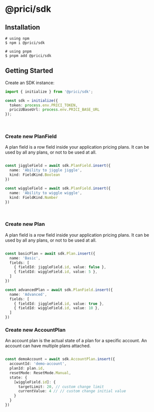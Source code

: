 # @prici/sdk

## Installation
```shell
# using npm
$ npm i @prici/sdk

# using pnpm
$ pnpm add @prici/sdk
```

## Getting Started

Create an SDK instance:

```typescript
import { initialize } from '@prici/sdk';

const sdk = initialize({
  token: process.env.PRICI_TOKEN,
  priciUBaseUrl: process.env.PRICI_BASE_URL
});
```
<br>

### Create new PlanField

A plan field is a row field inside your application pricing plans.
It can be used by all any plans, or not to be used at all.

```typescript

const jiggleField = await sdk.PlanField.insert({
  name: 'Ability to jiggle jiggle',
  kind: FieldKind.Boolean
})

const wiggleField = await sdk.PlanField.insert({
  name: 'Ability to wiggle wiggle',
  kind: FieldKind.Number
})
```
<br>

### Create new Plan

A plan field is a row field inside your application pricing plans.
It can be used by all any plans, or not to be used at all.

```typescript

const basicPlan = await sdk.Plan.insert({
  name: 'Basic',
  fields: [
    { fieldId: jiggleField.id, value: false },
    { fieldId: wiggleField.id, value: 5 },
  ]
})

const advancedPlan = await sdk.PlanField.insert({
  name: 'Advanced',
  fields: [
    { fieldId: jiggleField.id, value: true },
    { fieldId: wiggleField.id, value: 10 },
  ]
})
```


### Create new AccountPlan

An account plan is the actual state of a plan for a specific account.
An account can have multiple plans attached.

```typescript

const demoAccount = await sdk.AccountPlan.insert({
  accountId: 'demo-account',
  planId: plan.id,
  resetMode: ResetMode.Manual,
  state: {
    [wiggleField.id]: {
      targetLimit: 20, // custom change limit
      currentValue: 4 // // custom change initial value
    }
  }
})
```